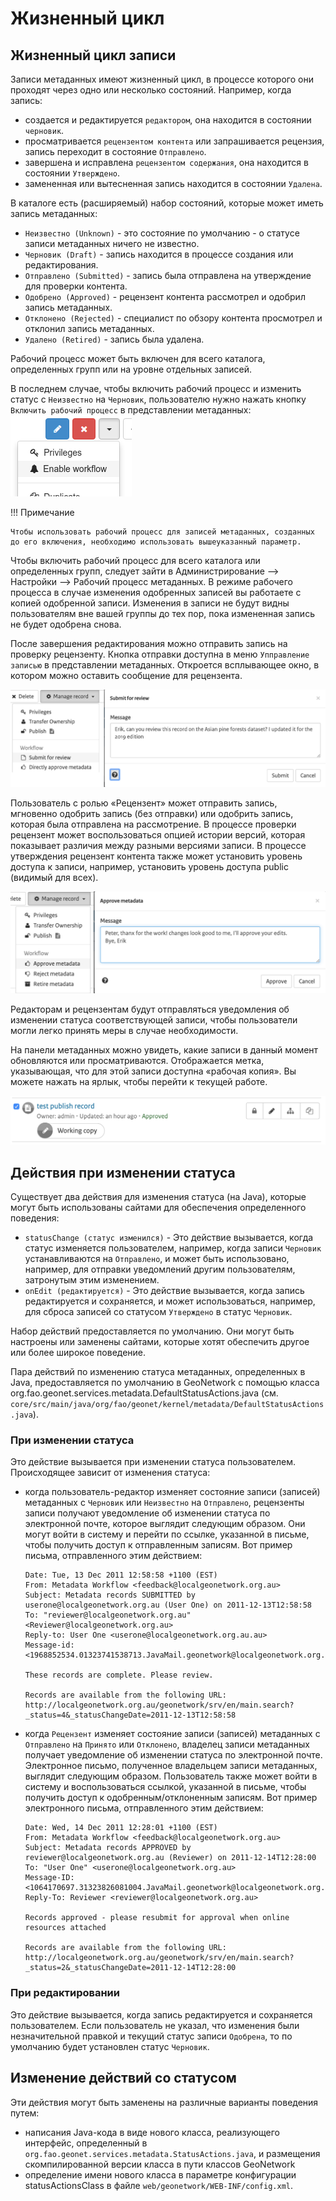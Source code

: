 # Жизненный цикл

## Жизненный цикл записи

Записи метаданных имеют жизненный цикл, в процессе которого они проходят через одно или несколько состояний. Например, когда запись:

- создается и редактируется `редактором`, она находится в состоянии `черновик`.
- просматривается `рецензентом контента` или запрашивается рецензия, запись переходит в состояние `Отправлено`.
- завершена и исправлена `рецензентом содержания`, она находится в состоянии `Утверждено`.
- замененная или вытесненная запись находится в состоянии `Удалена`.

В каталоге есть (расширяемый) набор состояний, которые может иметь запись метаданных:

- `Неизвестно (Unknown)` - это состояние по умолчанию - о статусе записи метаданных ничего не известно.
- `Черновик (Draft)` - запись находится в процессе создания или редактирования.
- `Отправлено (Submitted)` - запись была отправлена на утверждение для проверки контента.
- `Одобрено (Approved)` - рецензент контента рассмотрел и одобрил запись метаданных.
- `Отклонено (Rejected)` - специалист по обзору контента просмотрел и отклонил запись метаданных.
- `Удалено (Retired)` - запись была удалена.

Рабочий процесс может быть включен для всего каталога, определенных групп или на уровне отдельных записей.

В последнем случае, чтобы включить рабочий процесс и изменить статус с `Неизвестно` на `Черновик`, пользователю нужно нажать кнопку `Включить рабочий процесс` в представлении метаданных:
![](img/workflow-enable.png)

!!! Примечание

    Чтобы использовать рабочий процесс для записей метаданных, созданных до его включения, необходимо использовать вышеуказанный параметр.


Чтобы включить рабочий процесс для всего каталога или определенных групп, следует зайти в Администрирование --> Настройки --> Рабочий процесс метаданных. В режиме рабочего процесса в случае изменения одобренных записей вы работаете с копией одобренной записи. Изменения в записи не будут видны пользователям вне вашей группы до тех пор, пока измененная запись не будет одобрена снова.

После завершения редактирования можно отправить запись на проверку рецензенту. Кнопка отправки доступна в меню `Упправление записью` в представлении метаданных. Откроется всплывающее окно, в котором можно оставить сообщение для рецензента.

![](img/submit-for-review.png)

Пользователь с ролью «Рецензент» может отправить запись, мгновенно одобрить запись (без отправки) или одобрить запись, которая была отправлена на рассмотрение. В процессе проверки рецензент может воспользоваться опцией истории версий, которая показывает различия между разными версиями записи. В процессе утверждения рецензент контента также может установить уровень доступа к записи, например, установить уровень доступа public (видимый для всех).

![](img/approve-metadata.png)


Редакторам и рецензентам будут отправляться уведомления об изменении статуса соответствующей записи, чтобы пользователи могли легко принять меры в случае необходимости.

На панели метаданных можно увидеть, какие записи в данный момент обновляются или просматриваются. Отображается метка, указывающая, что для этой записи доступна «рабочая копия». Вы можете нажать на ярлык, чтобы перейти к текущей работе.

![](img/working-copy.png)


## Действия при изменении статуса

Существует два действия для изменения статуса (на Java), которые могут быть использованы сайтами для обеспечения определенного поведения:

- `statusChange (статус изменился)` - Это действие вызывается, когда статус изменяется пользователем, например, когда записи `Черновик` устанавливаются на `Отправлено`, и может быть использовано, например, для отправки уведомлений другим пользователям, затронутым этим изменением.
- `onEdit (редактируется)` - Это действие вызывается, когда запись редактируется и сохраняется, и может использоваться, например, для сброса записей со статусом `Утверждено` в статус `Черновик`.

Набор действий предоставляется по умолчанию. Они могут быть настроены или заменены сайтами, которые хотят обеспечить другое или более широкое поведение.

Пара действий по изменению статуса метаданных, определенных в Java, предоставляется по умолчанию в GeoNetwork с помощью класса org.fao.geonet.services.metadata.DefaultStatusActions.java (см. `core/src/main/java/org/fao/geonet/kernel/metadata/DefaultStatusActions.java`).

### При изменении статуса

Это действие вызывается при изменении статуса пользователем. Происходящее зависит от изменения статуса:

- когда пользователь-редактор изменяет состояние записи (записей) метаданных с `Черновик` или `Неизвестно` на `Отправлено`, рецензенты записи получают уведомление об изменении статуса по электронной почте, которое выглядит следующим образом. Они могут войти в систему и перейти по ссылке, указанной в письме, чтобы получить доступ к отправленным записям. Вот пример письма, отправленного этим действием:

    ``` text
    Date: Tue, 13 Dec 2011 12:58:58 +1100 (EST)
    From: Metadata Workflow <feedback@localgeonetwork.org.au>
    Subject: Metadata records SUBMITTED by userone@localgeonetwork.org.au (User One) on 2011-12-13T12:58:58
    To: "reviewer@localgeonetwork.org.au" <Reviewer@localgeonetwork.org.au>
    Reply-to: User One <userone@localgeonetwork.org.au.au>
    Message-id: <1968852534.01323741538713.JavaMail.geonetwork@localgeonetwork.org.au>

    These records are complete. Please review.

    Records are available from the following URL:
    http://localgeonetwork.org.au/geonetwork/srv/en/main.search?_status=4&_statusChangeDate=2011-12-13T12:58:58
    ```

- когда `Рецензент` изменяет состояние записи (записей) метаданных с `Отправлено` на `Принято` или `Отклонено`, владелец записи метаданных получает уведомление об изменении статуса по электронной почте. Электронное письмо, полученное владельцем записи метаданных, выглядит следующим образом. Пользователь также может войти в систему и воспользоваться ссылкой, указанной в письме, чтобы получить доступ к одобренным/отклоненным записям. Вот пример электронного письма, отправленного этим действием:

    ``` text
    Date: Wed, 14 Dec 2011 12:28:01 +1100 (EST)
    From: Metadata Workflow <feedback@localgeonetwork.org.au>
    Subject: Metadata records APPROVED by reviewer@localgeonetwork.org.au (Reviewer) on 2011-12-14T12:28:00
    To: "User One" <userone@localgeonetwork.org.au>
    Message-ID: <1064170697.31323826081004.JavaMail.geonetwork@localgeonetwork.org.au>
    Reply-To: Reviewer <reviewer@localgeonetwork.org.au>

    Records approved - please resubmit for approval when online resources attached

    Records are available from the following URL:
    http://localgeonetwork.org.au/geonetwork/srv/en/main.search?_status=2&_statusChangeDate=2011-12-14T12:28:00
    ```


### При редактировании

Это действие вызывается, когда запись редактируется и сохраняется пользователем. Если пользователь не указал, что изменения были незначительной правкой и текущий статус записи `Одобрена`, то по умолчанию будет установлен статус `Черновик`.

## Изменение действий со статусом

Эти действия могут быть заменены на различные варианты поведения путем:

- написания Java-кода в виде нового класса, реализующего интерфейс, определенный в `org.fao.geonet.services.metadata.StatusActions.java`, и размещения скомпилированной версии класса в пути классов GeoNetwork
- определение имени нового класса в параметре конфигурации statusActionsClass в файле `web/geonetwork/WEB-INF/config.xml`.